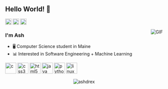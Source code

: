 ## Hello World! 👋

<p align="left">
<a href="https://linkedin.com/in/ashdrex" target="blank"><img align="center" src="https://cdn.jsdelivr.net/npm/simple-icons@3.0.1/icons/linkedin.svg" alt="ashdrex" height="20" width="20" /></a>
<a href="https://fb.com/ashdrex" target="blank"><img align="center" src="https://cdn.jsdelivr.net/npm/simple-icons@3.0.1/icons/facebook.svg" alt="ashdrex" height="20" width="20" /></a>
<a href="https://instagram.com/shuli" target="blank"><img align="center" src="https://cdn.jsdelivr.net/npm/simple-icons@3.0.1/icons/instagram.svg" alt="shuli" height="20" width="20" /></a>
</p>
<img align="right" alt="GIF" src="https://media3.giphy.com/media/LHZyixOnHwDDy/giphy.gif" />

### I'm Ash
- 🖥️ Computer Science student in Maine
- 📊 Interested in Software Engineering + Machine Learning

<p align="left"><img src="https://devicons.github.io/devicon/devicon.git/icons/c/c-original.svg" alt="c" width="35" height="35"/> <img src="https://devicons.github.io/devicon/devicon.git/icons/css3/css3-original-wordmark.svg" alt="css3" width="35" height="35"/> <img src="https://devicons.github.io/devicon/devicon.git/icons/html5/html5-original-wordmark.svg" alt="html5" width="35" height="35"/> <img src="https://devicons.github.io/devicon/devicon.git/icons/java/java-original-wordmark.svg" alt="java" width="35" height="35"/> <img src="https://devicons.github.io/devicon/devicon.git/icons/python/python-original-wordmark.svg" alt="python" width="35" height="35"/> <img src="https://devicons.github.io/devicon/devicon.git/icons/linux/linux-original.svg" alt="linux" width="35" height="35"/></p>

<p align="center"> <img src="https://komarev.com/ghpvc/?username=ashdrex" alt="ashdrex" /> </p>
